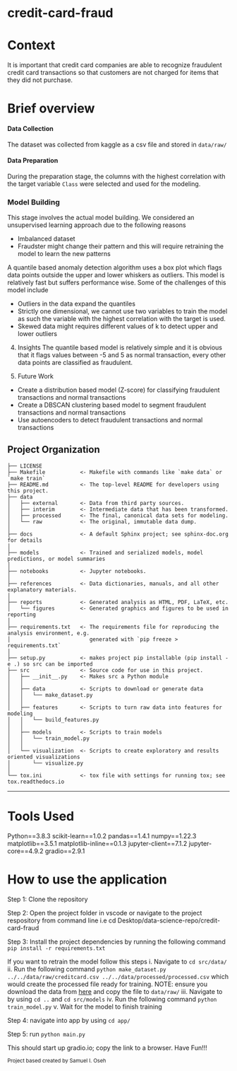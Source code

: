 credit-card-fraud
==============================

Context 
==============================
It is important that credit card companies are able to recognize fraudulent credit card transactions so that customers are not charged for items that they did not purchase. 

Brief overview
==============================
#### Data Collection
The dataset was collected from kaggle as a csv file and stored in `data/raw/`

#### Data Preparation
During the preparation stage, the columns with the highest correlation with the target variable `Class` were selected 
and used for the modeling. 

### Model Building
This stage involves the actual model building. We considered an unsupervised learning approach due to the following reasons
- Imbalanced dataset
- Fraudster might change their pattern and this will require retraining the model to learn the new patterns

A quantile based anomaly detection algorithm uses a box plot which flags data points outside the upper and lower whiskers as outliers. This model is relatively fast but suffers performance wise. Some of the challenges of this model include

- Outliers in the data expand the quantiles
- Strictly one dimensional, we cannot use two variables to train the model as such the variable with the highest correlation with the target is used.
- Skewed data might requires different values of k to detect upper and lower outliers

4. Insights
The quantile based model is relatively simple and it is obvious that it flags values between -5 and 5 as normal transaction, every other data points are classified as fraudulent.

5. Future Work
- Create a distribution based model (Z-score) for classifying fraudulent transactions and normal transactions
- Create a DBSCAN clustering based model to segment fraudulent transactions and normal transactions
- Use autoencoders to detect fraudulent transactions and normal transactions

Project Organization
------------

    ├── LICENSE
    ├── Makefile           <- Makefile with commands like `make data` or `make train`
    ├── README.md          <- The top-level README for developers using this project.
    ├── data
    │   ├── external       <- Data from third party sources.
    │   ├── interim        <- Intermediate data that has been transformed.
    │   ├── processed      <- The final, canonical data sets for modeling.
    │   └── raw            <- The original, immutable data dump.
    │
    ├── docs               <- A default Sphinx project; see sphinx-doc.org for details
    │
    ├── models             <- Trained and serialized models, model predictions, or model summaries
    │
    ├── notebooks          <- Jupyter notebooks.
    │
    ├── references         <- Data dictionaries, manuals, and all other explanatory materials.
    │
    ├── reports            <- Generated analysis as HTML, PDF, LaTeX, etc.
    │   └── figures        <- Generated graphics and figures to be used in reporting
    │
    ├── requirements.txt   <- The requirements file for reproducing the analysis environment, e.g.
    │                         generated with `pip freeze > requirements.txt`
    │
    ├── setup.py           <- makes project pip installable (pip install -e .) so src can be imported
    ├── src                <- Source code for use in this project.
    │   ├── __init__.py    <- Makes src a Python module
    │   │
    │   ├── data           <- Scripts to download or generate data
    │   │   └── make_dataset.py
    │   │
    │   ├── features       <- Scripts to turn raw data into features for modeling
    │   │   └── build_features.py
    │   │
    │   ├── models         <- Scripts to train models
    │   │   └── train_model.py
    │   │
    │   └── visualization  <- Scripts to create exploratory and results oriented visualizations
    │       └── visualize.py
    │
    └── tox.ini            <- tox file with settings for running tox; see tox.readthedocs.io


--------

Tools Used
==============================
Python==3.8.3
scikit-learn==1.0.2
pandas==1.4.1
numpy==1.22.3
matplotlib==3.5.1
matplotlib-inline==0.1.3
jupyter-client==7.1.2
jupyter-core==4.9.2
gradio==2.9.1

How to use the application
==============================

Step 1: Clone the repository

Step 2: Open the project folder in vscode or navigate to the project respository from command line i.e cd Desktop/data-science-repo/credit-card-fraud

Step 3: Install the project dependencies by running the following command `pip install -r requirements.txt`

If you want to retrain the model follow this steps
    i. Navigate to `cd src/data/`
    ii. Run the following command `python make_dataset.py ../../data/raw/creditcard.csv ../../data/processed/processed.csv` which would create the processed file ready for training. NOTE: ensure you download the data from [here](https://www.kaggle.com/datasets/mlg-ulb/creditcardfraud) and copy the file to `data/raw/`
    iii. Navigate to by using `cd ..` and `cd src/models`
    iv. Run the following command `python train_model.py`
    v. Wait for the model to finish training

Step 4: navigate into app by using `cd app/`

Step 5: run `python main.py`

This should start up gradio.io; copy the link to a browser. Have Fun!!!

<p><small>Project based created by Samuel I. Oseh</small></p>
